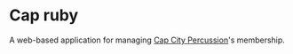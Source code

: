 # Cap ruby

A web-based application for managing [Cap City Percussion](https://capcitypercussion.com)'s membership.